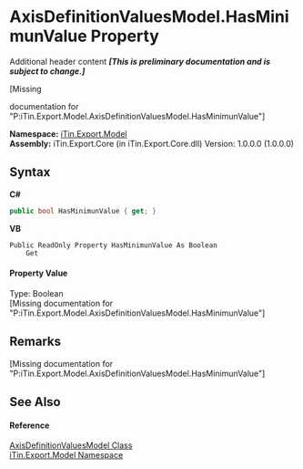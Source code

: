 # AxisDefinitionValuesModel.HasMinimunValue Property 
Additional header content _**\[This is preliminary documentation and is subject to change.\]**_

\[Missing <summary> documentation for "P:iTin.Export.Model.AxisDefinitionValuesModel.HasMinimunValue"\]

**Namespace:**&nbsp;<a href="ef57ffcc-e95e-b212-5a46-9aa6f5a3511f">iTin.Export.Model</a><br />**Assembly:**&nbsp;iTin.Export.Core (in iTin.Export.Core.dll) Version: 1.0.0.0 (1.0.0.0)

## Syntax

**C#**<br />
``` C#
public bool HasMinimunValue { get; }
```

**VB**<br />
``` VB
Public ReadOnly Property HasMinimunValue As Boolean
	Get
```


#### Property Value
Type: Boolean<br />\[Missing <value> documentation for "P:iTin.Export.Model.AxisDefinitionValuesModel.HasMinimunValue"\]

## Remarks
\[Missing <remarks> documentation for "P:iTin.Export.Model.AxisDefinitionValuesModel.HasMinimunValue"\]

## See Also


#### Reference
<a href="f8b33ddd-13dd-da9b-b196-daae8daad451">AxisDefinitionValuesModel Class</a><br /><a href="ef57ffcc-e95e-b212-5a46-9aa6f5a3511f">iTin.Export.Model Namespace</a><br />